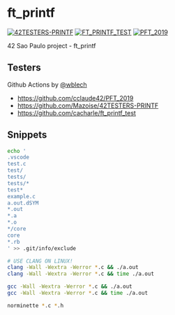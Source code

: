 # ft_printf

[![42TESTERS-PRINTF](https://github.com/librity/ft_printf/actions/workflows/42TESTERS-PRINTF.yml/badge.svg)](https://github.com/librity/ft_printf/actions/workflows/42TESTERS-PRINTF.yml)
[![FT_PRINTF_TEST](https://github.com/librity/ft_printf/actions/workflows/FT_PRINTF_TEST.yml/badge.svg)](https://github.com/librity/ft_printf/actions/workflows/FT_PRINTF_TEST.yml)
[![PFT_2019](https://github.com/librity/ft_printf/actions/workflows/PFT_2019.yml/badge.svg)](https://github.com/librity/ft_printf/actions/workflows/PFT_2019.yml)

42 Sao Paulo project - ft_printf

## Testers

Github Actions by [@wblech](https://github.com/wblech/42_github_actions)

- https://github.com/cclaude42/PFT_2019
- https://github.com/Mazoise/42TESTERS-PRINTF
- https://github.com/cacharle/ft_printf_test

## Snippets

```bash
echo '
.vscode
test.c
test/
tests/
tests/*
test*
example.c
a.out.dSYM
*.out
*.a
*.o
*/core
core
*.rb
' >> .git/info/exclude

# USE CLANG ON LINUX!
clang -Wall -Wextra -Werror *.c && ./a.out
clang -Wall -Wextra -Werror *.c && time ./a.out

gcc -Wall -Wextra -Werror *.c && ./a.out
gcc -Wall -Wextra -Werror *.c && time ./a.out

norminette *.c *.h
```
